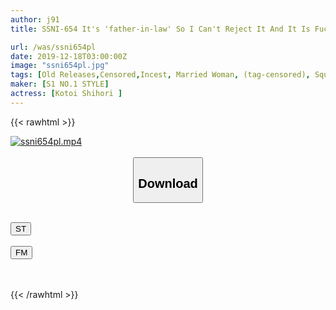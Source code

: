 ```yaml
---
author: j91
title: SSNI-654 It's 'father-in-law' So I Can't Reject It And It Is Fucked Every Night Next To My Husband ...

url: /was/ssni654pl
date: 2019-12-18T03:00:00Z
image: "ssni654pl.jpg"
tags: [Old Releases,Censored,Incest, Married Woman, (tag-censored), Squirting, Training ]
maker: [S1 NO.1 STYLE]
actress: [Kotoi Shihori ]
---
```



{{< rawhtml >}}

<div class="video" data-videoid="VaX0RDXdrmTKvjD">
    <a href="javascript:;">
        <img src="/was/ssni654pl/ssni654pl.jpg" width="WIDTH" height="HEIGHT" alt="ssni654pl.mp4" loading="lazy">
    </a>
</div>

<script type="text/javascript" src="https://j91.asia/asset/on-demand-st.js"></script>

<br>
  <link rel="stylesheet" href="https://j91.asia/asset/bs5.css">
  
  <center>
  <button class="btn btn-primary" type="button" data-bs-toggle="collapse" data-bs-target=".multi-collapse" aria-expanded="false" aria-controls="multiCollapseExample1 multiCollapseExample2"><h2>Download</h2></button></center>
</p>
<div class="row">
  <div class="col">
    <div class="collapse multi-collapse" id="multiCollapseExample1">
      <div class="card card-body">
	      	      <br>
<div class="buttons">  
<a href="https://streamtape.to/v/VaX0RDXdrmTKvjD" target="_blank"><button class="btn-hover color-3"><i class="fa fa-download"></i> ST</button></a></div>
    </div>
  </div>
</div>
  <div class="col">
    <div class="collapse multi-collapse" id="multiCollapseExample2">
      <div class="card card-body">
	      <br>
<div class="buttons">
    <a href="https://filemoon.sx/d/8oarbc19p973" target="_blank"><button class="btn-hover color-8"><i class="fa fa-download"></i> FM</button></a></div>
<br><br>
      </div>
    </div>
  </div>
</div>

{{< /rawhtml >}}